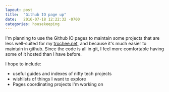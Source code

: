 ```yaml
---
layout: post
title:  "Github IO page up"
date:   2016-07-18 12:22:32 -0700
categories: housekeeping
---
```


I'm planning to use the Github IO pages to maintain some projects that
are less well-suited for my [trochee.net](http://trochee.net/), and
because it's much easier to maintain in github.  Since the code is all
in git, I feel more comfortable having some of it hosted than I have before.

I hope to include:

* useful guides and indexes of nifty tech projects
* wishlists of things I want to explore
* Pages coordinating projects I'm working on
